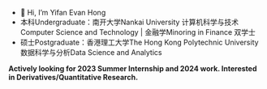 - 👋 Hi, I’m Yifan Evan Hong
- 本科Undergraduate：南开大学Nankai University 计算机科学与技术Computer Science and Technology | 金融学Minoring in Finance 双学士
- 硕士Postgraduate：香港理工大学The Hong Kong Polytechnic University 数据科学与分析Data Science and Analytics

**Actively looking for 2023 Summer Internship and 2024 work. Interested in Derivatives/Quantitative Research.**
